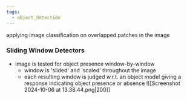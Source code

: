 ```yaml
---
tags:
  - object_detection
---
```

applying image classification on overlapped patches in the image
### Sliding Window Detectors
- image is tested for object presence window-by-window
	- window is 'slided' and 'scaled' throughout the image
	- each resulting window is judged w.r.t. an object model giving a response indicating object presence or absence
	![[Screenshot 2024-10-06 at 13.38.44.png|200]]